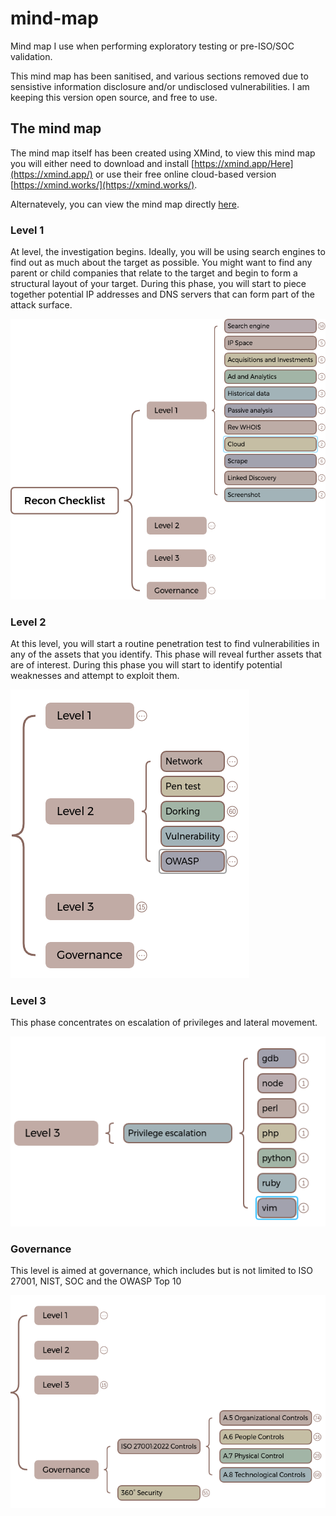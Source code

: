 # mind-map
Mind map I use when performing exploratory testing or pre-ISO/SOC validation. 

This mind map has been sanitised, and various sections removed due to sensistive information disclosure and/or undisclosed vulnerabilities. I am keeping this version open source, and free to use. 

## The mind map
The mind map itself has been created using XMind, to view this mind map you will either need to download and install [https://xmind.app/Here](https://xmind.app/) or use their free online cloud-based version [https://xmind.works/](https://xmind.works/).

Alternatevely, you can view the mind map directly [here](https://xmind.works/share/12r6HqZP).

### Level 1
At level, the investigation begins. Ideally, you will be using search engines to find out as much about the target as possible. You might want to find any parent or child companies that relate to the target and begin to form a structural layout of your target. During this phase, you will start to piece together potential IP addresses and DNS servers that can form part of the attack surface.

![Level 1](assets/level1.png)

### Level 2
At this level, you will start a routine penetration test to find vulnerabilities in any of the assets that you identify. This phase will reveal further assets that are of interest. During this phase you will start to identify potential weaknesses and attempt to exploit them.

![Level 2](assets/level2.png)

### Level 3
This phase concentrates on escalation of privileges and lateral movement.

![Level 3](assets/level3.png)

### Governance
This level is aimed at governance, which includes but is not limited to ISO 27001, NIST, SOC and the OWASP Top 10

![Governance](assets/governance.png)

